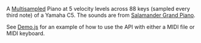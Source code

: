 A [Multisampled](https://en.wikipedia.org/wiki/Sample-based_synthesis#Multisampling) Piano at 5 velocity levels across 88 keys (sampled every third note) of a Yamaha C5. The sounds are from [Salamander Grand Piano](https://archive.org/details/SalamanderGrandPianoV3). 

See [Demo.js](https://github.com/tambien/Piano/blob/master/Demo.js) for an example of how to use the API with either a MIDI file or MIDI keyboard. 
